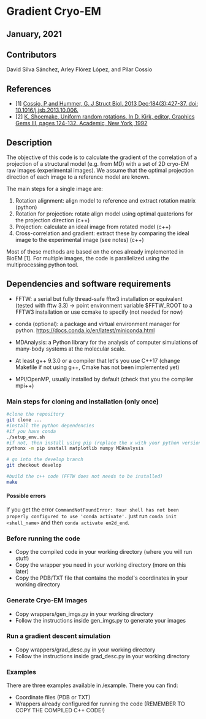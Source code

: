 # Gradient Cryo-EM

## January, 2021

## Contributors

David Silva Sánchez, Arley Flórez López, and Pilar Cossio

## References

* [1] [Cossio, P and Hummer, G. J Struct Biol. 2013 Dec;184(3):427-37. doi: 10.1016/j.jsb.2013.10.006.](http://www.ncbi.nlm.nih.gov/pubmed/24161733)
* [2] [K. Shoemake. Uniform random rotations. In D. Kirk, editor, Graphics Gems III, pages 124-132. Academic, New York, 1992](https://www.sciencedirect.com/book/9780124096738/graphics-gems-iii-ibm-version)

## Description

The objective of this code is to calculate the gradient of the correlation of a projection of a structural model (e.g. from MD) with a set of 2D cryo-EM raw images (experimental images). We assume that the optimal projection direction of each image to a reference model are known.

The main steps for a single image are:

1) Rotation alignment: align model to reference and extract rotation matrix (python)
2) Rotation for projection: rotate align model using optimal quaterions for the projection direction (c++)
3) Projection: calculate an ideal image from rotated model (c++)
4) Cross-correlation and gradient: extract these by comparing the ideal image to the experimental image (see notes) (c++)

Most of these methods are based on the ones already implemented in BioEM [1]. For multiple images, the code is parallelized using the multiprocessing python tool.

## Dependencies and software requirements

* FFTW: a serial but fully thread-safe fftw3 installation or equivalent (tested with fftw 3.3)
     -> point environment variable $FFTW_ROOT to a FFTW3 installation or use ccmake to specify (not needed for now)

* conda (optional): a package and virtual environment manager for python. <https://docs.conda.io/en/latest/miniconda.html>
* MDAnalysis: a Python library for the analysis of computer simulations of many-body systems at the molecular scale.
* At least g++ 9.3.0 or a compiler that let's you use C++17 (change Makefile if not using g++, Cmake has not been implemented yet)
* MPI/OpenMP, usually installed by default (check that you the compiler mpi++)

### Main steps for cloning and installation (only once)

```bash
#clone the repository
git clone ...
#install the python dependencies
#if you have conda
./setup_env.sh
#if not, then install using pip (replace the x with your python version, e.g, python3)
pythonx -m pip install matplotlib numpy MDAnalysis

# go into the develop branch
git checkout develop

#build the c++ code (FFTW does not needs to be installed)
make
```

#### Possible errors

If you get the error `CommandNotFoundError: Your shell has not been properly configured to use 'conda activate'.` just run `conda init <shell_name>` and then `conda activate em2d_end`.

### Before running the code

* Copy the compiled code in your working directory (where you will run stuff)
* Copy the wrapper you need in your working directory (more on this later)
* Copy the PDB/TXT file that contains the model's coordinates in your working directory

### Generate Cryo-EM Images

* Copy wrappers/gen_imgs.py in your working directory
* Follow the instructions inside gen_imgs.py to generate your images

### Run a gradient descent simulation

* Copy wrappers/grad_desc.py in your working directory
* Follow the instructions inside grad_desc.py in your working directory

### Examples

There are three examples available in /example. There you can find:

* Coordinate files (PDB or TXT)
* Wrappers already configured for running the code (REMEMBER TO COPY THE COMPILED C++ CODE!)
